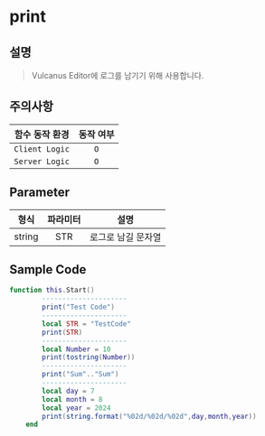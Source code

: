 # print
## 설명
> Vulcanus Editor에 로그를 남기기 위해 사용합니다.

## 주의사항
|    **함수 동작 환경**    | **동작 여부** |
|:------------------:|:---------:|
| ```Client Logic``` |  ```O```  |
| ```Server Logic``` |  ```O```  |


## Parameter
| **형식** | **파라미터** |   **설명**   |
|:------:|:--------:|:----------:|
| string |   STR    | 로그로 남길 문자열 |

## Sample Code
```lua
function this.Start()
        ---------------------
        print("Test Code")
        ---------------------
        local STR = "TestCode"
        print(STR)
        ---------------------
        local Number = 10
        print(tostring(Number))
        ---------------------
        print("Sum".."Sum")
        ---------------------
        local day = 7
        local month = 8
        local year = 2024 
        print(string.format("%02d/%02d/%02d",day,month,year))
    end
```

